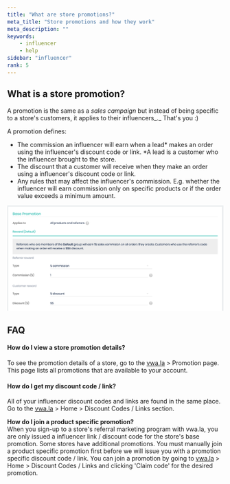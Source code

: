 ```yaml
---
title: "What are store promotions?"
meta_title: "Store promotions and how they work"
meta_description: ""
keywords:
    - influencer
    - help
sidebar: "influencer"
rank: 5
---
```


What is a store promotion?
--------------------------

A promotion is the same as a _sales campaign_ but instead of being specific to a store's customers, it applies to their influencers_._ That's you :)  
  
A promotion defines:

*   The commission an influencer will earn when a lead\* makes an order using the influencer's discount code or link. \*A lead is a customer who the influencer brought to the store.
*   The discount that a customer will receive when they make an order using a influencer's discount code or link.
*   Any rules that may affect the influencer's commission. E.g. whether the influencer will earn commission only on specific products or if the order value exceeds a minimum amount.

![](/images/influencer/2017-10-03-16-39-56.png)

FAQ
---

#### How do I view a store promotion details?

To see the promotion details of a store, go to the [vwa.la](https://vwa.la) > Promotion page. This page lists all promotions that are available to your account.

#### How do I get my discount code / link?

All of your influencer discount codes and links are found in the same place. Go to the [vwa.la](https://vwa.la) > Home > Discount Codes / Links section.

**How do I join a product specific promotion?**  
When you sign-up to a store's referral marketing program with vwa.la, you are only issued a influencer link / discount code for the store's base promotion. Some stores have additional promotions. You must manually join a product specific promotion first before we will issue you with a promotion specific discount code / link. You can join a promotion by going to [vwa.la](https://vwa.la) > Home > Discount Codes / Links and clicking 'Claim code' for the desired promotion.